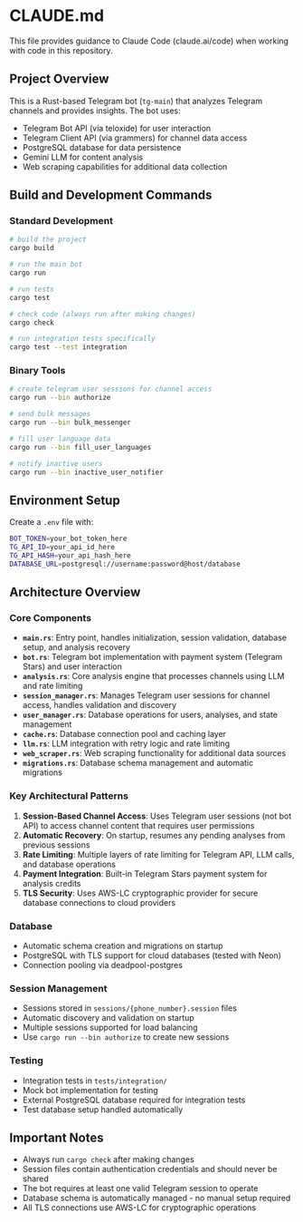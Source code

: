 # CLAUDE.md

This file provides guidance to Claude Code (claude.ai/code) when working with code in this repository.

## Project Overview

This is a Rust-based Telegram bot (`tg-main`) that analyzes Telegram channels and provides insights. The bot uses:
- Telegram Bot API (via teloxide) for user interaction
- Telegram Client API (via grammers) for channel data access
- PostgreSQL database for data persistence
- Gemini LLM for content analysis
- Web scraping capabilities for additional data collection

## Build and Development Commands

### Standard Development
```bash
# build the project
cargo build

# run the main bot
cargo run

# run tests
cargo test

# check code (always run after making changes)
cargo check

# run integration tests specifically
cargo test --test integration
```

### Binary Tools
```bash
# create telegram user sessions for channel access
cargo run --bin authorize

# send bulk messages
cargo run --bin bulk_messenger

# fill user language data
cargo run --bin fill_user_languages

# notify inactive users
cargo run --bin inactive_user_notifier
```

## Environment Setup

Create a `.env` file with:
```bash
BOT_TOKEN=your_bot_token_here
TG_API_ID=your_api_id_here
TG_API_HASH=your_api_hash_here
DATABASE_URL=postgresql://username:password@host/database
```

## Architecture Overview

### Core Components

- **`main.rs`**: Entry point, handles initialization, session validation, database setup, and analysis recovery
- **`bot.rs`**: Telegram bot implementation with payment system (Telegram Stars) and user interaction
- **`analysis.rs`**: Core analysis engine that processes channels using LLM and rate limiting
- **`session_manager.rs`**: Manages Telegram user sessions for channel access, handles validation and discovery
- **`user_manager.rs`**: Database operations for users, analyses, and state management
- **`cache.rs`**: Database connection pool and caching layer
- **`llm.rs`**: LLM integration with retry logic and rate limiting
- **`web_scraper.rs`**: Web scraping functionality for additional data sources
- **`migrations.rs`**: Database schema management and automatic migrations

### Key Architectural Patterns

1. **Session-Based Channel Access**: Uses Telegram user sessions (not bot API) to access channel content that requires user permissions
2. **Automatic Recovery**: On startup, resumes any pending analyses from previous sessions
3. **Rate Limiting**: Multiple layers of rate limiting for Telegram API, LLM calls, and database operations
4. **Payment Integration**: Built-in Telegram Stars payment system for analysis credits
5. **TLS Security**: Uses AWS-LC cryptographic provider for secure database connections to cloud providers

### Database

- Automatic schema creation and migrations on startup
- PostgreSQL with TLS support for cloud databases (tested with Neon)
- Connection pooling via deadpool-postgres

### Session Management

- Sessions stored in `sessions/{phone_number}.session` files
- Automatic discovery and validation on startup
- Multiple sessions supported for load balancing
- Use `cargo run --bin authorize` to create new sessions

### Testing

- Integration tests in `tests/integration/`
- Mock bot implementation for testing
- External PostgreSQL database required for integration tests
- Test database setup handled automatically

## Important Notes

- Always run `cargo check` after making changes
- Session files contain authentication credentials and should never be shared
- The bot requires at least one valid Telegram session to operate
- Database schema is automatically managed - no manual setup required
- All TLS connections use AWS-LC for cryptographic operations